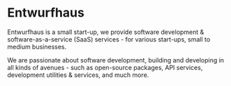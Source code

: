 # Entwurfhaus

Entwurfhaus is a small start-up, we provide software development & software-as-a-service (SaaS) services - for various start-ups, small to medium businesses.

We are passionate about software development, building and developing in all kinds of avenues - such as open-source packages, API services, development utilities & services, and much more.
